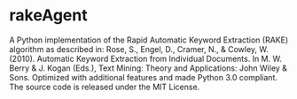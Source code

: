 # rakeAgent
A Python implementation of the Rapid Automatic Keyword Extraction (RAKE) algorithm as described in: Rose, S., Engel, D., Cramer, N., &amp; Cowley, W. (2010). Automatic Keyword Extraction from Individual Documents. In M. W. Berry &amp; J. Kogan (Eds.), Text Mining: Theory and Applications: John Wiley &amp; Sons.  Optimized with additional features and made Python 3.0 compliant. The source code is released under the MIT License.

